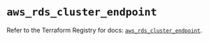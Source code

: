 # `aws_rds_cluster_endpoint`

Refer to the Terraform Registry for docs: [`aws_rds_cluster_endpoint`](https://registry.terraform.io/providers/hashicorp/aws/4.54.0/docs/resources/rds_cluster_endpoint).
